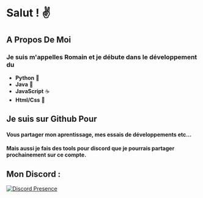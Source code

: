 # Salut ! ✌️
## A Propos De Moi
### Je suis m'appelles Romain et je débute dans le développement du
  * **Python** 🐍
  * **Java** 🍵
  * **JavaScript** ☕
  * **Html/Css** 📌


## Je suis sur Github Pour
#### Vous partager mon aprentissage, mes essais de développements etc...
#### Mais aussi je fais des tools pour discord que je pourrais partager prochainement sur ce compte.


## Mon Discord :








[![Discord Presence](https://lanyard-profile-readme.vercel.app/api/843105140684357632)](https://discord.com/users/843105140684357632)




